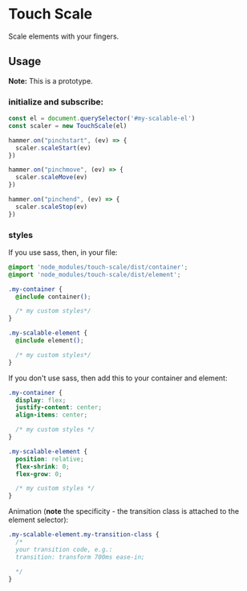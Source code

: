 # Touch Scale
Scale elements with your fingers.

## Usage
**Note:** This is a prototype.

### initialize and subscribe:
```javascript
const el = document.querySelector('#my-scalable-el')
const scaler = new TouchScale(el)

hammer.on("pinchstart", (ev) => {
  scaler.scaleStart(ev)
})

hammer.on("pinchmove", (ev) => {
  scaler.scaleMove(ev)
})

hammer.on("pinchend", (ev) => {
  scaler.scaleStop(ev)
})
```

### styles

If you use sass, then, in your file:

```css
@import 'node_modules/touch-scale/dist/container';
@import 'node_modules/touch-scale/dist/element';

.my-container {
  @include container();

  /* my custom styles*/
}

.my-scalable-element {
  @include element();

  /* my custom styles*/
}
```

If you don't use sass, then add this to your container and element:

```css
.my-container {
  display: flex;
  justify-content: center;
  align-items: center;

  /* my custom styles */  
}

.my-scalable-element {
  position: relative;
  flex-shrink: 0;
  flex-grow: 0;

  /* my custom styles */
}
```

Animation (**note** the specificity - the transition class is attached to the element selector):

```css
.my-scalable-element.my-transition-class {
  /*
  your transition code, e.g.:
  transition: transform 700ms ease-in;

  */
}
```
